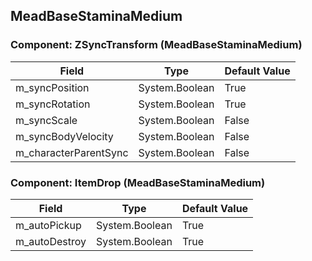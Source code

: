 ## MeadBaseStaminaMedium

### Component: ZSyncTransform (MeadBaseStaminaMedium)

|Field|Type|Default Value|
|---|---|---|
|m_syncPosition|System.Boolean|True|
|m_syncRotation|System.Boolean|True|
|m_syncScale|System.Boolean|False|
|m_syncBodyVelocity|System.Boolean|False|
|m_characterParentSync|System.Boolean|False|

### Component: ItemDrop (MeadBaseStaminaMedium)

|Field|Type|Default Value|
|---|---|---|
|m_autoPickup|System.Boolean|True|
|m_autoDestroy|System.Boolean|True|

